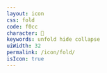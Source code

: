 ```yaml
---
layout: icon
css: fold
code: f0cc
character: 
keywords: unfold hide collapse
uiWidth: 32
permalink: /icon/fold/
isIcon: true
---
```

